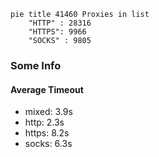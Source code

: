 
```mermaid
pie title 41460 Proxies in list
    "HTTP" : 28316
    "HTTPS": 9966
    "SOCKS" : 9805
```

### Some Info
#### Average Timeout

- mixed: 3.9s
- http: 2.3s
- https: 8.2s
- socks: 6.3s
